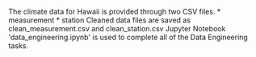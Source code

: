 The climate data for Hawaii is provided through two CSV files.
    * measurement
    * station
Cleaned data files are saved as clean_measurement.csv and clean_station.csv
Jupyter Notebook 'data_engineering.ipynb' is used to complete all of the Data Engineering tasks.
